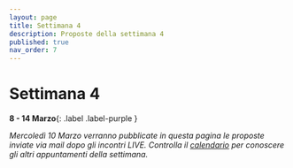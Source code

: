 ```yaml
---
layout: page
title: Settimana 4
description: Proposte della settimana 4
published: true
nav_order: 7
---
```


# Settimana 4

**8 - 14 Marzo**{: .label .label-purple }

_Mercoledì 10 Marzo verranno pubblicate in questa pagina le proposte inviate via mail dopo gli incontri LIVE. Controlla il [calendario](../calendario) per conoscere gli altri appuntamenti della settimana._

